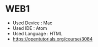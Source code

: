 # WEB1
- Used Device : Mac
- Used IDE : Atom
- Used Language : HTML
- https://opentutorials.org/course/3084